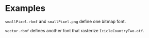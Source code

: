 # Examples
`smallPixel.rbmf` and `smallPixel.png` define one bitmap font.

`vector.rbmf` defines another font that rasterize `IcicleCountryTwo.otf`.

